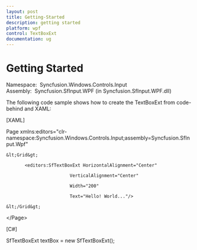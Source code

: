 ```yaml
---
layout: post
title: Getting-Started
description: getting started
platform: wpf
control: TextBoxExt
documentation: ug
---
```


# Getting Started

Namespace:  Syncfusion.Windows.Controls.Input
Assembly:  Syncfusion.SfInput.WPF (in Syncfusion.SfInput.WPF.dll) 

The following code sample shows how to create the TextBoxExt from code-behind and XAML:



[XAML]



Page xmlns:editors="clr-namespace:Syncfusion.Windows.Controls.Input;assembly=Syncfusion.SfInput.Wpf"

    &lt;Grid&gt; 

           <editors:SfTextBoxExt HorizontalAlignment="Center" 

                            VerticalAlignment="Center" 

                            Width="200"

                            Text="Hello! World..."/>

    &lt;/Grid&gt;

&lt;/Page&gt;



[C#]

SfTextBoxExt textBox = new SfTextBoxExt();




